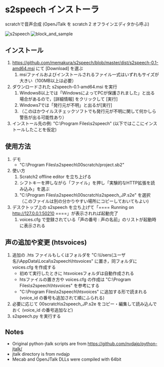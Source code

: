 # s2speech インストーラ
scratchで音声合成 (OpenJTalk を scratch 2 オフラインエディタから呼ぶ)

![s2speech](https://github.com/memakura/s2speech/blob/master/images/ScratchSpeechSynth.png)
![block_and_sample](https://github.com/memakura/s2speech/blob/master/images/block_and_sample_JP.png)


## インストール
1. https://github.com/memakura/s2speech/blob/master/dist/s2speech-0.1-amd64.msi にて [Download] を選ぶ
    1. msiファイルおよびインストールされるファイル一式はいずれもサイズが大きい（100MB以上は必要）
1. ダウンロードされた s2speech-0.1-amd64.msi を実行
    1. Windows8以上では「WindowsによってPCが保護されました」と出る場合があるので，[詳細情報] をクリックして [実行]
    1. Windows7では「発行元が不明」と出るが[実行]
    1. （このほかウイルスチェックソフトでも発行元が不明に関して何かしら警告が出る可能性あり）
1. インストール先の例: "C:\Program Files\s2speech" (以下ではここにインストールしたことを仮定)


## 使用方法
1. デモ
    - "C:\Program Files\s2speech\00scratch/project.sb2"
1. 使い方
    1. Scratch2 offline editor を立ち上げる
    1. シフトキーを押しながら「ファイル」を押し「実験的なHTTP拡張を読み込み」を選ぶ
    1. "C:\Program Files\s2speech\00scratch\s2speech_JP.s2e" を選択（このファイルは別の分かりやすい場所にコピーしておいてもよい)
1. デスクトップ上の s2speech を立ち上げて「==== Running on http://127.0.0.1:50210 ====」が表示されれば起動完了
    1. voices.cfg で登録されている「声の番号 : 声の名前」のリストが起動時に表示される

## 声の追加や変更 (htsvoices)
1. 追加の .hts ファイルもしくはフォルダを "C:\Users\(ユーザ名)\AppData\Local\s2speech\htsvoices" に置き，同フォルダに voices.cfg を作成する
    - 初めて実行したときに htsvoicesフォルダは自動作成される
    - htsファイルの置き方や voices.cfg の作成は "C:\Program Files\s2speech\htsvoices" を参考にする
    - "C:\Program Files\s2speech\htsvoices" に追加する形で読まれる (voice_id の番号も追加されて順にふられる)
1. 必要に応じて 00scratch\s2speech_JP.s2e をコピー・編集して読み込んでおく (voice_id の番号追加など)
1. s2speech.py を実行する

## Notes
- Original python-jtalk scripts are from https://github.com/nvdajp/python-jtalk/
- jtalk directory is from nvdajp
- Mecab and OpenJTalk DLLs were compiled with 64bit
